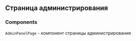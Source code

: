 ## Страница администрирования

### Components

`AdminPanelPage` - компонент страницы администрирования
